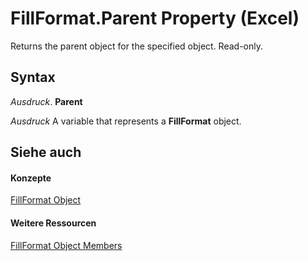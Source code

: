 
# FillFormat.Parent Property (Excel)

Returns the parent object for the specified object. Read-only.


## Syntax

 _Ausdruck_. **Parent**

 _Ausdruck_ A variable that represents a **FillFormat** object.


## Siehe auch


#### Konzepte


[FillFormat Object](b602e09e-97ab-bfbe-1796-bc44ebb7dc28.md)
#### Weitere Ressourcen


[FillFormat Object Members](http://msdn.microsoft.com/library/da1a1680-4b9d-c6fb-6562-bf1ec9f57921%28Office.15%29.aspx)